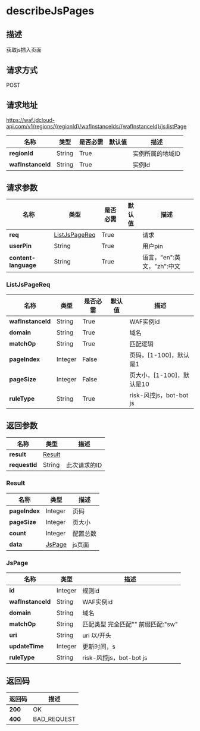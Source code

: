 # describeJsPages


## 描述
获取js插入页面

## 请求方式
POST

## 请求地址
https://waf.jdcloud-api.com/v1/regions/{regionId}/wafInstanceIds/{wafInstanceId}/js:listPage

|名称|类型|是否必需|默认值|描述|
|---|---|---|---|---|
|**regionId**|String|True| |实例所属的地域ID|
|**wafInstanceId**|String|True| |实例Id|

## 请求参数
|名称|类型|是否必需|默认值|描述|
|---|---|---|---|---|
|**req**|[ListJsPageReq](describejspages#listjspagereq)|True| |请求|
|**userPin**|String|True| |用户pin|
|**content-language**|String|True| |语言，"en":英文，"zh":中文|

### <div id="listjspagereq">ListJsPageReq</div>
|名称|类型|是否必需|默认值|描述|
|---|---|---|---|---|
|**wafInstanceId**|String|True| |WAF实例id|
|**domain**|String|True| |域名|
|**matchOp**|String|True| |匹配逻辑|
|**pageIndex**|Integer|False| |页码，[1-100]，默认是1|
|**pageSize**|Integer|False| |页大小，[1-100]，默认是10|
|**ruleType**|String|True| |risk-风控js，bot-bot js|

## 返回参数
|名称|类型|描述|
|---|---|---|
|**result**|[Result](describejspages#result)| |
|**requestId**|String|此次请求的ID|

### <div id="result">Result</div>
|名称|类型|描述|
|---|---|---|
|**pageIndex**|Integer|页码|
|**pageSize**|Integer|页大小|
|**count**|Integer|配置总数|
|**data**|[JsPage](describejspages#jspage)|js页面|
### <div id="jspage">JsPage</div>
|名称|类型|描述|
|---|---|---|
|**id**|Integer|规则id|
|**wafInstanceId**|String|WAF实例id|
|**domain**|String|域名|
|**matchOp**|String|匹配类型   完全匹配"" 前缀匹配:"sw"|
|**uri**|String|uri 以/开头|
|**updateTime**|Integer|更新时间，s|
|**ruleType**|String|risk-风控js，bot-bot js|

## 返回码
|返回码|描述|
|---|---|
|**200**|OK|
|**400**|BAD_REQUEST|
